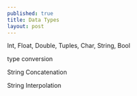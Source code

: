 ```yaml
---
published: true
title: Data Types
layout: post
---
```

Int, Float, Double, Tuples, Char, String, Bool

type conversion

String Concatenation

String Interpolation